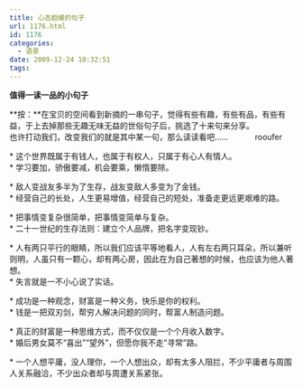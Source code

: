 ```yaml
---
title: 心态趋缓的句子
url: 1176.html
id: 1176
categories:
  - 语录
date: 2009-12-24 10:32:51
tags:
---
```


**值得一读一品的小句子**

  
**按：**在宝贝的空间看到新摘的一串句子，觉得有些有趣，有些有品，有些有益，于上去掉那些无趣无味无益的世俗句子后，挑选了十来句来分享。  
也许打动我们，改变我们的就是其中某一句，那么读读看吧……            rooufer  
  
\* 这个世界既属于有钱人，也属于有权人，只属于有心人有情人。  
\* 学习要加，骄傲要减，机会要乘，懒惰要除。  
  
\* 敌人变战友多半为了生存，战友变敌人多变为了金钱。  
\* 经营自己的长处，人生更易增值，经营自己的短处，准备走更远更艰难的路。  
  
\* 把事情变复杂很简单，把事情变简单与复杂。  
\* 二十一世纪的生存法则：建立个人品牌，把名字变现钞。  
  
\* 人有两只平行的眼睛，所以我们应该平等地看人，人有左右两只耳朵，所以兼听则明，人虽只有一颗心，却有两心房，因此在为自己著想的时候，也应该为他人著想。  
\* 失言就是一不小心说了实话。  
  
\* 成功是一种观念，财富是一种义务，快乐是你的权利。  
\* 钱是一把双刃剑，帮穷人解决问题的同时，帮富人制造问题。  
  
\* 真正的财富是一种思维方式，而不仅仅是一个个月收入数字。  
\* 婚后男女莫不“喜出”“望外”，但愿你我不走“寻常”路。  
  
\* 一个人想平庸，没人理你，一个人想出众，却有太多人阻拦，不少平庸者与周围人关系融洽，不少出众者却与周遭关系紧张。